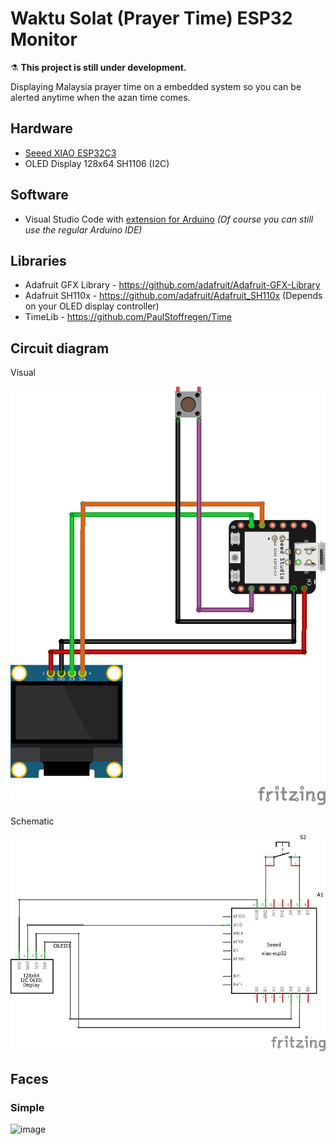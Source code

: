 # Waktu Solat (Prayer Time) ESP32 Monitor

:alembic: **This project is still under development.**

Displaying Malaysia prayer time on a embedded system so you can be alerted anytime when the azan time comes.

## Hardware

- [Seeed XIAO ESP32C3](https://my.cytron.io/p-seeed-xiao-esp32c3?ref=99Y7TxrNIn6Jo)
- OLED Display 128x64 SH1106 (I2C)

## Software

- Visual Studio Code with [extension for Arduino](https://marketplace.visualstudio.com/items?itemName=vsciot-vscode.vscode-arduino) _(Of course you can still use the regular Arduino IDE)_

## Libraries

- Adafruit GFX Library - https://github.com/adafruit/Adafruit-GFX-Library
- Adafruit SH110x - https://github.com/adafruit/Adafruit_SH110x (Depends on your OLED display controller)
- TimeLib - https://github.com/PaulStoffregen/Time

## Circuit diagram

Visual

![Visual diagram](./fritzing/default_sketch_bb.png)

Schematic

![Schematic diagram](./fritzing//default_sketch_schem.png)

## Faces

### Simple

![image](https://github.com/mptwaktusolat/esp-waktu-solat/assets/60868965/aa73a36c-f02a-4b15-86c6-7c6b7a1d9587)
